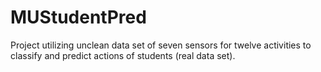 # MUStudentPred
Project utilizing unclean data set of seven sensors for twelve activities to classify and predict actions of students  (real data set).
